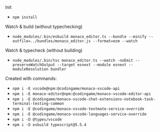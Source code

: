 Init
- `npm install`

Watch & build (without typechecking)
- `node_modules/.bin/esbuild monaco_editor.ts --bundle --minify --outfile=../bundles/monaco_editor.js --format=esm --watch`

Watch & typecheck (without building)
- `node_modules/.bin/tsc monaco_editor.ts --watch -noEmit --preserveWatchOutput --target esnext --module esnext --moduleResolution bundler`

Created with commands:
- `npm i -E vscode@npm:@codingame/monaco-vscode-api`
- `npm i -E monaco-editor@npm:@codingame/monaco-vscode-editor-api`
- `npm i -E @codingame/monaco-vscode-chat-extensions-notebook-task-terminal-testing-common`
- `npm i -E @codingame/monaco-vscode-textmate-service-override`
- `npm i -E @codingame/monaco-vscode-languages-service-override`
- `npm i -D @types/vscode`
- `npm i -D esbuild typescript@5.5.4`
